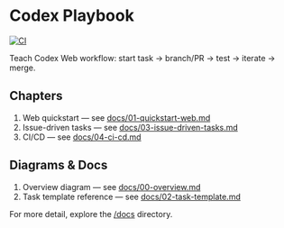 # Codex Playbook

[![CI](https://github.com/draeician/codex-hello-world/actions/workflows/ci.yml/badge.svg)](https://github.com/draeician/codex-hello-world/actions/workflows/ci.yml)

Teach Codex Web workflow: start task → branch/PR → test → iterate → merge.

## Chapters
1. Web quickstart — see [docs/01-quickstart-web.md](docs/01-quickstart-web.md)
2. Issue-driven tasks — see [docs/03-issue-driven-tasks.md](docs/03-issue-driven-tasks.md)
3. CI/CD — see [docs/04-ci-cd.md](docs/04-ci-cd.md)

## Diagrams & Docs
1. Overview diagram — see [docs/00-overview.md](docs/00-overview.md)
2. Task template reference — see [docs/02-task-template.md](docs/02-task-template.md)

For more detail, explore the [/docs](docs) directory.
